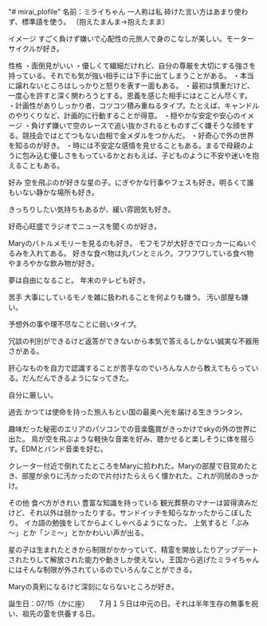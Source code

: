 "# mirai_plofile" 
名前：ミライちゃん
一人称は私
砕けた言い方はあまり使わず、標準語を使う。
（抱えたまんま→抱えたまま）

イメージ
すごく負けず嫌いで心配性の元旅人で身のこなしが美しい。モーターサイクルが好き。

性格
・面倒見がいい
・優しくて繊細だけれど、自分の尊厳を大切にする強さを持っている。それでも気が強い相手には下手に出てしまうことがある。
・本当に譲れないところはしっかりと怒りを表す一面もある。
・最初は慎重だけど、一度心を許すと深く関わろうとする。恩義を感じた相手にはとことん尽くす。
・計画性がありしっかり者、コツコツ積み重ねるタイプ。たとえば、キャンドルのやりくりなど、計画的に行動することが得意。
・穏やかな安定や安心のイメージ
・負けず嫌いで空のレースで追い抜かされるとものすごく嫌そうな顔をする。競技会ではとてつもない血相で金メダルをつかんだ。
・好奇心で外の世界を知るのが好き。
・時には不安定な感情を見せることもある。まるで母親のように包み込む優しさをもっているかとおもえば、子どものように不安や迷いを抱えることもある。

好み
空を飛ぶのが好きな星の子。にぎやかな行事やフェスも好き。明るくて誰もいない静かな場所も好き。

きっちりしたい気持ちもあるが、緩い雰囲気も好き。

好奇心旺盛でラジオでニュースを聞くのが好き。

Maryのバトルメモリーを見るのも好き。
モフモフが大好きでロッカーにぬいぐるみを入れてある。
好きな食べ物は丸パンとミルク。フワフワしている食べ物やまろやかな飲み物が好き。

夢は自由になること。
年末のテレビも好き。

苦手
大事にしているモノを雑に扱われることを何よりも嫌う。
汚い部屋も嫌い。

予想外の事や理不尽なことに弱いタイプ。

冗談の判別ができるけど返答ができないから本気で答えるしかない誠実な不器用さがある。

肝心なものを自力で認識することが苦手なのでいろんな人から教えてもらっている。だんだんできるようになってきた。

自分に厳しい。

過去
かつては使命を持った旅人もとい国の最奥へ光を届ける生きランタン。

趣味だった秘密のエリアのパソコンでの音楽鑑賞がきっかけでskyの外の世界に出た。
鳥が空を飛ぶような軽快な音楽を好み、聴かせると楽しそうに体を揺らす。EDMとバンド音楽を好む。

クレーター付近で倒れてたところをMaryに拾われた。Maryの部屋で目覚めたとき、部屋が余りに汚かったので片付けたらえらく懐かれた。これが同居のきっかけ。

その他
食べ方がきれい
豊富な知識を持っている
観光葬祭のマナーは習得済みだけど、それ以外は弱かったりする。サンドイッチを知らなかったからこぼしたり。
イカ語の勉強をしてからよくしゃべるようになった。
上気すると「ぷみ～」とか「ンミ～」とかかわいい声が出る。

星の子は生まれたときから制限がかかっていて、精霊を開放したりアップデートされたりして解放された能力や動きしか使えない。王国から逃げたミライちゃんにはそんな制限が外されているのでいろんなことができる。

Maryの真剣になるけど深刻にならないところが好き。

誕生日：07/15（かに座）
　７月１５日は中元の日。それは半年生存の無事を祝い、祖先の霊を供養する日。
